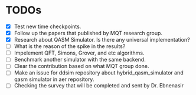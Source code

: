 # **TODOs**

- [x] Test new time checkpoints.
- [x] Follow up the papers that published by MQT research group.
- [x] Research about QASM Simulator. Is there any universal implementation?
- [ ] What is the reason of the spike in the results?
- [ ] Impelement QFT, Simons, Grover, and etc algorithms.
- [ ] Benchmark another simulator with the same backend.
- [ ] Clear the contribution based on what MQT group done.
- [ ] Make an issue for ddsim repository about hybrid_qasm_simulator and qasm simulator in aer repository.
- [ ] Checking the survey that will be completed and sent by Dr. Ebnenasir
